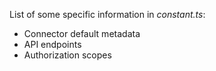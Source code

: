 List of some specific information in _constant.ts_:

- Connector default metadata
- API endpoints
- Authorization scopes
